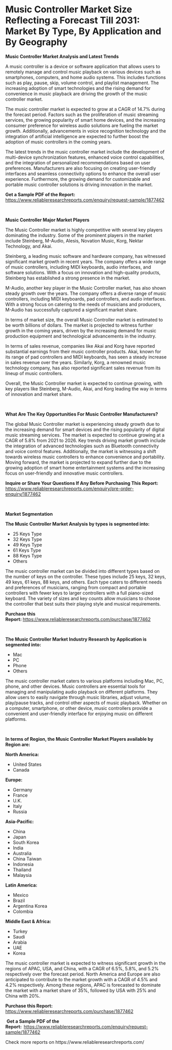 <p><h1>Music Controller Market Size Reflecting a Forecast Till 2031: Market By Type, By Application and By Geography</h1></p><p><strong>Music Controller Market Analysis and Latest Trends</strong></p>
<p><p>A music controller is a device or software application that allows users to remotely manage and control music playback on various devices such as smartphones, computers, and home audio systems. This includes functions such as play, pause, skip, volume control, and playlist management. The increasing adoption of smart technologies and the rising demand for convenience in music playback are driving the growth of the music controller market.</p><p>The music controller market is expected to grow at a CAGR of 14.7% during the forecast period. Factors such as the proliferation of music streaming services, the growing popularity of smart home devices, and the increasing consumer preference for wireless audio solutions are fueling the market growth. Additionally, advancements in voice recognition technology and the integration of artificial intelligence are expected to further boost the adoption of music controllers in the coming years.</p><p>The latest trends in the music controller market include the development of multi-device synchronization features, enhanced voice control capabilities, and the integration of personalized recommendations based on user preferences. Manufacturers are also focusing on creating user-friendly interfaces and seamless connectivity options to enhance the overall user experience. Furthermore, the growing demand for customizable and portable music controller solutions is driving innovation in the market.</p></p>
<p><strong>Get a Sample PDF of the Report:&nbsp;</strong> <a href="https://www.reliableresearchreports.com/enquiry/request-sample/1877462">https://www.reliableresearchreports.com/enquiry/request-sample/1877462</a></p>
<p>&nbsp;</p>
<p><strong>Music Controller Major Market Players</strong></p>
<p><p>The Music Controller market is highly competitive with several key players dominating the industry. Some of the prominent players in the market include Steinberg, M-Audio, Alesis, Novation Music, Korg, Nektar Technology, and Akai.</p><p>Steinberg, a leading music software and hardware company, has witnessed significant market growth in recent years. The company offers a wide range of music controllers, including MIDI keyboards, audio interfaces, and software solutions. With a focus on innovation and high-quality products, Steinberg has established a strong presence in the market.</p><p>M-Audio, another key player in the Music Controller market, has also shown steady growth over the years. The company offers a diverse range of music controllers, including MIDI keyboards, pad controllers, and audio interfaces. With a strong focus on catering to the needs of musicians and producers, M-Audio has successfully captured a significant market share.</p><p>In terms of market size, the overall Music Controller market is estimated to be worth billions of dollars. The market is projected to witness further growth in the coming years, driven by the increasing demand for music production equipment and technological advancements in the industry.</p><p>In terms of sales revenue, companies like Akai and Korg have reported substantial earnings from their music controller products. Akai, known for its range of pad controllers and MIDI keyboards, has seen a steady increase in sales revenue over the years. Similarly, Korg, a renowned music technology company, has also reported significant sales revenue from its lineup of music controllers.</p><p>Overall, the Music Controller market is expected to continue growing, with key players like Steinberg, M-Audio, Akai, and Korg leading the way in terms of innovation and market share.</p></p>
<p>&nbsp;</p>
<p><strong>What Are The Key Opportunities For Music Controller Manufacturers?</strong></p>
<p><p>The global Music Controller market is experiencing steady growth due to the increasing demand for smart devices and the rising popularity of digital music streaming services. The market is expected to continue growing at a CAGR of 5.8% from 2021 to 2026. Key trends driving market growth include the integration of advanced technologies such as Bluetooth connectivity and voice control features. Additionally, the market is witnessing a shift towards wireless music controllers to enhance convenience and portability. Moving forward, the market is projected to expand further due to the growing adoption of smart home entertainment systems and the increasing focus on user-friendly and innovative music controllers.</p></p>
<p><strong>Inquire or Share Your Questions If Any Before Purchasing This Report:</strong> <a href="https://www.reliableresearchreports.com/enquiry/pre-order-enquiry/1877462">https://www.reliableresearchreports.com/enquiry/pre-order-enquiry/1877462</a></p>
<p>&nbsp;</p>
<p><strong>Market Segmentation</strong></p>
<p><strong>The Music Controller Market Analysis by types is segmented into:</strong></p>
<p><ul><li>25 Keys Type</li><li>32 Keys Type</li><li>49 Keys Type</li><li>61 Keys Type</li><li>88 Keys Type</li><li>Others</li></ul></p>
<p><p>The music controller market can be divided into different types based on the number of keys on the controller. These types include 25 keys, 32 keys, 49 keys, 61 keys, 88 keys, and others. Each type caters to different needs and preferences of musicians, ranging from compact and portable controllers with fewer keys to larger controllers with a full piano-sized keyboard. The variety of sizes and key counts allow musicians to choose the controller that best suits their playing style and musical requirements.</p></p>
<p><strong>Purchase this Report:&nbsp;</strong><a href="https://www.reliableresearchreports.com/purchase/1877462">https://www.reliableresearchreports.com/purchase/1877462</a></p>
<p>&nbsp;</p>
<p><strong>The Music Controller Market Industry Research by Application is segmented into:</strong></p>
<p><ul><li>Mac</li><li>PC</li><li>Phone</li><li>Others</li></ul></p>
<p><p>The music controller market caters to various platforms including Mac, PC, phone, and other devices. Music controllers are essential tools for managing and manipulating audio playback on different platforms. They allow users to easily navigate through music libraries, adjust volume, play/pause tracks, and control other aspects of music playback. Whether on a computer, smartphone, or other device, music controllers provide a convenient and user-friendly interface for enjoying music on different platforms.</p></p>
<p>&nbsp;</p>
<p><strong>In terms of Region, the Music Controller Market Players available by Region are:</strong></p>
<p>
    <p> <strong> North America: </strong>
        <ul>
            <li>United States</li>
            <li>Canada</li>
        </ul>
        </p> 
    <p> <strong> Europe: </strong>
        <ul>
            <li>Germany</li>
            <li>France</li>
            <li>U.K.</li>
            <li>Italy</li>
            <li>Russia</li>
        </ul>
        </p> 
    <p> <strong> Asia-Pacific: </strong>
        <ul>
            <li>China</li>
            <li>Japan</li>
            <li>South Korea</li>
            <li>India</li>
            <li>Australia</li>
            <li>China Taiwan</li>
            <li>Indonesia</li>
            <li>Thailand</li>
            <li>Malaysia</li>
        </ul>
        </p> 
    <p> <strong> Latin America: </strong>
        <ul>
            <li>Mexico</li>
            <li>Brazil</li>
            <li>Argentina Korea</li>
            <li>Colombia</li>
        </ul>
        </p> 
    <p> <strong> Middle East & Africa: </strong>
        <ul>
            <li>Turkey</li>
            <li>Saudi</li>
            <li>Arabia</li>
            <li>UAE</li>
            <li>Korea</li>
        </ul>
    </p>
    </p>
<p><p>The music controller market is expected to witness significant growth in the regions of APAC, USA, and China, with a CAGR of 6.5%, 5.8%, and 5.2% respectively over the forecast period. North America and Europe are also anticipated to contribute to the market growth with a CAGR of 4.5% and 4.2% respectively. Among these regions, APAC is forecasted to dominate the market with a market share of 35%, followed by USA with 25% and China with 20%.</p></p>
<p><strong>Purchase this Report: </strong><a href="https://www.reliableresearchreports.com/purchase/1877462">https://www.reliableresearchreports.com/purchase/1877462</a></p>
<p>&nbsp;<strong>Get a Sample PDF of the Report:&nbsp;&nbsp;</strong><a href="https://www.reliableresearchreports.com/enquiry/request-sample/1877462">https://www.reliableresearchreports.com/enquiry/request-sample/1877462</a></p>
<p><strong></strong></p>
<p>Check more reports on https://www.reliableresearchreports.com/</p>